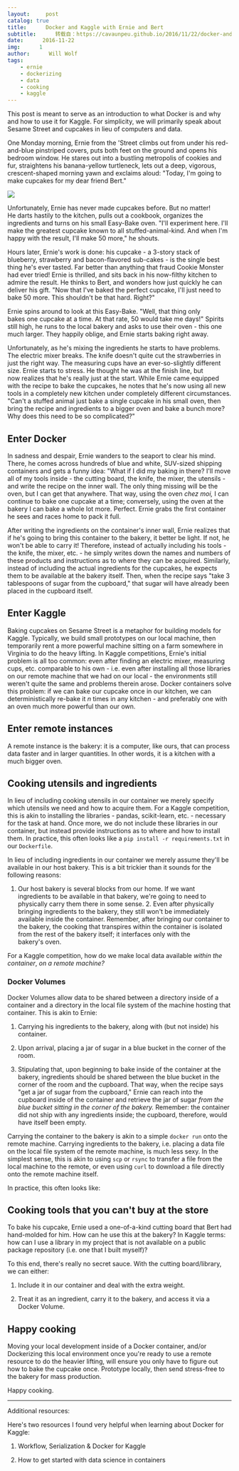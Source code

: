 ```yaml
---
layout:     post
catalog: true
title:      Docker and Kaggle with Ernie and Bert
subtitle:      转载自：https://cavaunpeu.github.io/2016/11/22/docker-and-kaggle-with-ernie-and-bert/
date:      2016-11-22
img:      1
author:      Will Wolf
tags:
    - ernie
    - dockerizing
    - data
    - cooking
    - kaggle
---
```


This post is meant to serve as an introduction to what Docker is and why and how to use it for Kaggle. For simplicity, we will primarily speak about Sesame Street and cupcakes in lieu of computers and data.

One Monday morning, Ernie from the 'Street climbs out from under his red-and-blue pinstriped covers, puts both feet on the ground and opens his bedroom window. He stares out into a bustling metropolis of cookies and fur, straightens his banana-yellow turtleneck, lets out a deep, vigorous, crescent-shaped morning yawn and exclaims aloud: "Today, I'm going to make cupcakes for my dear friend Bert."

![](https://cavaunpeu.github.io/images/ernie_and_bert.png)


Unfortunately, Ernie has never made cupcakes before. But no matter! He darts hastily to the kitchen, pulls out a cookbook, organizes the ingredients and turns on his small Easy-Bake oven. "I'll experiment here. I'll make the greatest cupcake known to all stuffed-animal-kind. And when I'm happy with the result, I'll make 50 more," he shouts.

Hours later, Ernie's work is done: his cupcake - a 3-story stack of blueberry, strawberry and bacon-flavored sub-cakes - is the single best thing he's ever tasted. Far better than anything that fraud Cookie Monster had ever tried! Ernie is thrilled, and sits back in his now-filthy kitchen to admire the result. He thinks to Bert, and wonders how just quickly he can deliver his gift. "Now that I've baked the perfect cupcake, I'll just need to bake 50 more. This shouldn't be that hard. Right?"

Ernie spins around to look at this Easy-Bake. "Well, that thing only bakes one cupcake at a time. At that rate, 50 would take me days!" Spirits still high, he runs to the local bakery and asks to use their oven - this one much larger. They happily oblige, and Ernie starts baking right away.

Unfortunately, as he's mixing the ingredients he starts to have problems. The electric mixer breaks. The knife doesn't quite cut the strawberries in just the right way. The measuring cups have an ever-so-slightly different size. Ernie starts to stress. He thought he was at the finish line, but now realizes that he's really just at the start. While Ernie came equipped with the recipe to bake the cupcakes, he notes that he's now using all new tools in a completely new kitchen under completely different circumstances. "Can't a stuffed animal just bake a single cupcake in his small oven, then bring the recipe and ingredients to a bigger oven and bake a bunch more? Why does this need to be so complicated?"

## Enter Docker

In sadness and despair, Ernie wanders to the seaport to clear his mind. There, he comes across hundreds of blue and white, SUV-sized shipping containers and gets a funny idea: "What if I did my baking in there? I'll move all of my tools inside - the cutting board, the knife, the mixer, the utensils - and write the recipe on the inner wall. The only thing missing will be the oven, but I can get that anywhere. That way, using the oven *chez moi,* I can continue to bake one cupcake at a time; conversely, using the oven at the bakery I can bake a whole lot more. Perfect. Ernie grabs the first container he sees and races home to pack it full.

After writing the ingredients on the container's inner wall, Ernie realizes that if he's going to bring this container to the bakery, it better be light. If not, he won't be able to carry it! Therefore, instead of actually including his tools - the knife, the mixer, etc. - he simply writes down the names and numbers of these products and instructions as to where they can be acquired. Similarly, instead of including the actual ingredients for the cupcakes, he expects them to be available at the bakery itself. Then, when the recipe says "take 3 tablespoons of sugar from the cupboard," that sugar will have already been placed in the cupboard itself.

## Enter Kaggle

Baking cupcakes on Sesame Street is a metaphor for building models for Kaggle. Typically, we build small prototypes on our local machine, then temporarily rent a more powerful machine sitting on a farm somewhere in Virginia to do the heavy lifting. In Kaggle competitions, Ernie's initial problem is all too common: even after finding an electric mixer, measuring cups, etc. comparable to his own - i.e. even after installing all those libraries on our remote machine that we had on our local - the environments still weren't quite the same and problems therein arose. Docker containers solve this problem: if we can bake our cupcake once in our kitchen, we can deterministically re-bake it *n* times in any kitchen - and preferably one with an oven much more powerful than our own.

## Enter remote instances

A remote instance is the bakery: it is a computer, like ours, that can process data faster and in larger quantities. In other words, it is a kitchen with a much bigger oven.

## Cooking utensils and ingredients

In lieu of including cooking utensils in our container we merely specify which utensils we need and how to acquire them. For a Kaggle competition, this is akin to installing the libraries - pandas, scikit-learn, etc. - necessary for the task at hand. Once more, we do not include these libraries in our container, but instead provide instructions as to where and how to install them. In practice, this often looks like a `pip install -r requirements.txt` in our `Dockerfile`.

In lieu of including ingredients in our container we merely assume they'll be available in our host bakery. This is a bit trickier than it sounds for the following reasons:

1. Our host bakery is several blocks from our home. If we want ingredients to be available in that bakery, we're going to need to physically carry them there in some sense. 2. Even after physically bringing ingredients to the bakery, they still won't be immediately available inside the container. Remember, after bringing our container to the bakery, the cooking that transpires within the container is isolated from the rest of the bakery itself; it interfaces only with the bakery's oven.


For a Kaggle competition, how do we make local data available *within the container*, *on a remote machine?*

### Docker Volumes

Docker Volumes allow data to be shared between a directory inside of a container and a directory in the local file system of the machine hosting that container. This is akin to Ernie:

1. Carrying his ingredients to the bakery, along with (but not inside) his container.

1. Upon arrival, placing a jar of sugar in a blue bucket in the corner of the room.

1. Stipulating that, upon beginning to bake inside of the container at the bakery, ingredients should be shared between the blue bucket in the corner of the room and the cupboard. That way, when the recipe says "get a jar of sugar from the cupboard," Ernie can reach into the cupboard inside of the container and retrieve the jar of sugar *from the blue bucket sitting in the corner of the bakery.* Remember: the container did not ship with any ingredients inside; the cupboard, therefore, would have itself been empty.


Carrying the container to the bakery is akin to a simple `docker run` onto the remote machine. Carrying ingredients to the bakery, i.e. placing a data file on the local file system of the remote machine, is much less sexy. In the simplest sense, this is akin to using `scp` or `rsync` to transfer a file from the local machine to the remote, or even using `curl` to download a file directly onto the remote machine itself.

In practice, this often looks like:

## Cooking tools that you can't buy at the store

To bake his cupcake, Ernie used a one-of-a-kind cutting board that Bert had hand-molded for him. How can he use this at the bakery? In Kaggle terms: how can I use a library in my project that is not available on a public package repository (i.e. one that I built myself)?

To this end, there's really no secret sauce. With the cutting board/library, we can either:

1. Include it in our container and deal with the extra weight.

1. Treat it as an ingredient, carry it to the bakery, and access it via a Docker Volume.


## Happy cooking

Moving your local development inside of a Docker container, and/or Dockerizing this local environment once you're ready to use a remote resource to do the heavier lifting, will ensure you only have to figure out how to bake the cupcake once. Prototype locally, then send stress-free to the bakery for mass production.

Happy cooking.

---

Additional resources:

Here's two resources I found very helpful when learning about Docker for Kaggle:

1. Workflow, Serialization & Docker for Kaggle

1. How to get started with data science in containers

